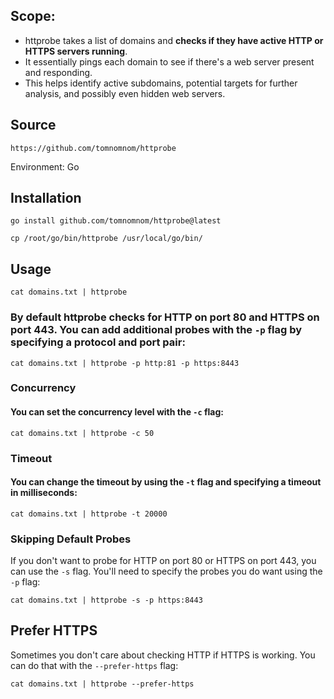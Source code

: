 ## Scope:
- httprobe takes a list of domains and **checks if they have active HTTP or HTTPS servers running**.
- It essentially pings each domain to see if there's a web server present and responding.
- This helps identify active subdomains, potential targets for further analysis, and possibly even hidden web servers.

## Source
```
https://github.com/tomnomnom/httprobe
```

Environment: Go

## Installation
```
go install github.com/tomnomnom/httprobe@latest
```

```
cp /root/go/bin/httprobe /usr/local/go/bin/
```

## Usage

```
cat domains.txt | httprobe
```

### By default httprobe checks for HTTP on port 80 and HTTPS on port 443. You can add additional probes with the `-p` flag by specifying a protocol and port pair:
```
cat domains.txt | httprobe -p http:81 -p https:8443
```

### Concurrency

#### You can set the concurrency level with the `-c` flag:
```
cat domains.txt | httprobe -c 50
```

### Timeout

#### You can change the timeout by using the `-t` flag and specifying a timeout in milliseconds:
```
cat domains.txt | httprobe -t 20000
```

### Skipping Default Probes

If you don't want to probe for HTTP on port 80 or HTTPS on port 443, you can use the `-s` flag. You'll need to specify the probes you do want using the `-p` flag:
```
cat domains.txt | httprobe -s -p https:8443
```

## Prefer HTTPS

Sometimes you don't care about checking HTTP if HTTPS is working. You can do that with the `--prefer-https` flag:
```
cat domains.txt | httprobe --prefer-https
```



